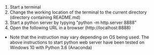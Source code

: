 1. Start a terminal
2. Change the working location of the terminal to the current directory (directory containing README.md)
3. Start a python server by typying "python -m http.server 8888"
4. Open the following URL in a browser (http://localhost:8888)

* Note that the instruction may vary depending on OS being used. The above instructions to start python web server have been tested on Windows 10 with Python 3.6 (Anaconda)
